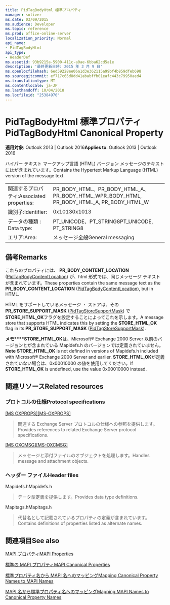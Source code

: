 ```yaml
---
title: PidTagBodyHtml 標準プロパティ
manager: soliver
ms.date: 03/09/2015
ms.audience: Developer
ms.topic: reference
ms.prod: office-online-server
localization_priority: Normal
api_name:
- PidTagBodyHtml
api_type:
- HeaderDef
ms.assetid: 93b9215a-5900-411c-a0ae-6bba62cd5a1e
description: '最終更新日時: 2015 年 3 月 9 日'
ms.openlocfilehash: 6ed59228ee06a1d3e362115a99bf4b859dfeb698
ms.sourcegitcommit: ef717c65d8dd41ababffb01eafc443c79950aed4
ms.translationtype: MT
ms.contentlocale: ja-JP
ms.lasthandoff: 10/04/2018
ms.locfileid: "25384970"
---
```

# <a name="pidtagbodyhtml-canonical-property"></a><span data-ttu-id="fd2a2-103">PidTagBodyHtml 標準プロパティ</span><span class="sxs-lookup"><span data-stu-id="fd2a2-103">PidTagBodyHtml Canonical Property</span></span>

  
  
<span data-ttu-id="fd2a2-104">**適用対象**: Outlook 2013 | Outlook 2016</span><span class="sxs-lookup"><span data-stu-id="fd2a2-104">**Applies to**: Outlook 2013 | Outlook 2016</span></span> 
  
<span data-ttu-id="fd2a2-105">ハイパー テキスト マークアップ言語 (HTML) バージョン メッセージのテキストにはが含まれています。</span><span class="sxs-lookup"><span data-stu-id="fd2a2-105">Contains the Hypertext Markup Language (HTML) version of the message text.</span></span> 
  
|||
|:-----|:-----|
|<span data-ttu-id="fd2a2-106">関連するプロパティ:</span><span class="sxs-lookup"><span data-stu-id="fd2a2-106">Associated properties:</span></span>  <br/> |<span data-ttu-id="fd2a2-107">PR_BODY_HTML、PR_BODY_HTML_A、PR_BODY_HTML_W</span><span class="sxs-lookup"><span data-stu-id="fd2a2-107">PR_BODY_HTML, PR_BODY_HTML_A, PR_BODY_HTML_W</span></span>  <br/> |
|<span data-ttu-id="fd2a2-108">識別子:</span><span class="sxs-lookup"><span data-stu-id="fd2a2-108">Identifier:</span></span>  <br/> |<span data-ttu-id="fd2a2-109">0x1013</span><span class="sxs-lookup"><span data-stu-id="fd2a2-109">0x1013</span></span>  <br/> |
|<span data-ttu-id="fd2a2-110">データの種類 : </span><span class="sxs-lookup"><span data-stu-id="fd2a2-110">Data type:</span></span>  <br/> |<span data-ttu-id="fd2a2-111">PT_UNICODE、PT_STRING8</span><span class="sxs-lookup"><span data-stu-id="fd2a2-111">PT_UNICODE, PT_STRING8</span></span>  <br/> |
|<span data-ttu-id="fd2a2-112">エリア:</span><span class="sxs-lookup"><span data-stu-id="fd2a2-112">Area:</span></span>  <br/> |<span data-ttu-id="fd2a2-113">メッセージ全般</span><span class="sxs-lookup"><span data-stu-id="fd2a2-113">General messaging</span></span>  <br/> |
   
## <a name="remarks"></a><span data-ttu-id="fd2a2-114">備考</span><span class="sxs-lookup"><span data-stu-id="fd2a2-114">Remarks</span></span>

<span data-ttu-id="fd2a2-115">これらのプロパティには、 **PR_BODY_CONTENT_LOCATION** ([PidTagBodyContentLocation](pidtagbodycontentlocation-canonical-property.md)) が、html 形式では、同じメッセージ テキストが含まれています。</span><span class="sxs-lookup"><span data-stu-id="fd2a2-115">These properties contain the same message text as the **PR_BODY_CONTENT_LOCATION** ([PidTagBodyContentLocation](pidtagbodycontentlocation-canonical-property.md)), but in HTML.</span></span> 
  
<span data-ttu-id="fd2a2-116">HTML をサポートしているメッセージ ・ ストアは、その**PR_STORE_SUPPORT_MASK** ([PidTagStoreSupportMask](pidtagstoresupportmask-canonical-property.md)) で**STORE_HTML_OK**フラグを設定することによってこれを示します。</span><span class="sxs-lookup"><span data-stu-id="fd2a2-116">A message store that supports HTML indicates this by setting the **STORE_HTML_OK** flag in its **PR_STORE_SUPPORT_MASK** ([PidTagStoreSupportMask](pidtagstoresupportmask-canonical-property.md)).</span></span> 
  
 <span data-ttu-id="fd2a2-117">**メモ\*\*\*\*STORE_HTML_OK**は、Microsoft® Exchange 2000 Server 以前のバージョンとが含まれている Mapidefs.h のバージョンでは定義されていません。</span><span class="sxs-lookup"><span data-stu-id="fd2a2-117">**Note** **STORE_HTML_OK** is not defined in versions of Mapidefs.h included with Microsoft® Exchange 2000 Server and earlier.</span></span> <span data-ttu-id="fd2a2-118">**STORE_HTML_OK**が定義されていない場合は、0x00010000 の値を使用してください。</span><span class="sxs-lookup"><span data-stu-id="fd2a2-118">If **STORE_HTML_OK** is undefined, use the value 0x00010000 instead.</span></span> 
  
## <a name="related-resources"></a><span data-ttu-id="fd2a2-119">関連リソース</span><span class="sxs-lookup"><span data-stu-id="fd2a2-119">Related resources</span></span>

### <a name="protocol-specifications"></a><span data-ttu-id="fd2a2-120">プロトコルの仕様</span><span class="sxs-lookup"><span data-stu-id="fd2a2-120">Protocol specifications</span></span>

<span data-ttu-id="fd2a2-121">[[MS OXPROPS]](https://msdn.microsoft.com/library/f6ab1613-aefe-447d-a49c-18217230b148%28Office.15%29.aspx)</span><span class="sxs-lookup"><span data-stu-id="fd2a2-121">[[MS-OXPROPS]](https://msdn.microsoft.com/library/f6ab1613-aefe-447d-a49c-18217230b148%28Office.15%29.aspx)</span></span>
  
> <span data-ttu-id="fd2a2-122">関連する Exchange Server プロトコルの仕様への参照を提供します。</span><span class="sxs-lookup"><span data-stu-id="fd2a2-122">Provides references to related Exchange Server protocol specifications.</span></span>
    
<span data-ttu-id="fd2a2-123">[[MS OXCMSG]](https://msdn.microsoft.com/library/7fd7ec40-deec-4c06-9493-1bc06b349682%28Office.15%29.aspx)</span><span class="sxs-lookup"><span data-stu-id="fd2a2-123">[[MS-OXCMSG]](https://msdn.microsoft.com/library/7fd7ec40-deec-4c06-9493-1bc06b349682%28Office.15%29.aspx)</span></span>
  
> <span data-ttu-id="fd2a2-124">メッセージと添付ファイルのオブジェクトを処理します。</span><span class="sxs-lookup"><span data-stu-id="fd2a2-124">Handles message and attachment objects.</span></span>
    
### <a name="header-files"></a><span data-ttu-id="fd2a2-125">ヘッダー ファイル</span><span class="sxs-lookup"><span data-stu-id="fd2a2-125">Header files</span></span>

<span data-ttu-id="fd2a2-126">Mapidefs.h</span><span class="sxs-lookup"><span data-stu-id="fd2a2-126">Mapidefs.h</span></span>
  
> <span data-ttu-id="fd2a2-127">データ型定義を提供します。</span><span class="sxs-lookup"><span data-stu-id="fd2a2-127">Provides data type definitions.</span></span>
    
<span data-ttu-id="fd2a2-128">Mapitags.h</span><span class="sxs-lookup"><span data-stu-id="fd2a2-128">Mapitags.h</span></span>
  
> <span data-ttu-id="fd2a2-129">代替名として記載されているプロパティの定義が含まれています。</span><span class="sxs-lookup"><span data-stu-id="fd2a2-129">Contains definitions of properties listed as alternate names.</span></span>
    
## <a name="see-also"></a><span data-ttu-id="fd2a2-130">関連項目</span><span class="sxs-lookup"><span data-stu-id="fd2a2-130">See also</span></span>



[<span data-ttu-id="fd2a2-131">MAPI プロパティ</span><span class="sxs-lookup"><span data-stu-id="fd2a2-131">MAPI Properties</span></span>](mapi-properties.md)
  
[<span data-ttu-id="fd2a2-132">標準の MAPI プロパティ</span><span class="sxs-lookup"><span data-stu-id="fd2a2-132">MAPI Canonical Properties</span></span>](mapi-canonical-properties.md)
  
[<span data-ttu-id="fd2a2-133">標準プロパティ名から MAPI 名へのマッピング</span><span class="sxs-lookup"><span data-stu-id="fd2a2-133">Mapping Canonical Property Names to MAPI Names</span></span>](mapping-canonical-property-names-to-mapi-names.md)
  
[<span data-ttu-id="fd2a2-134">MAPI 名から標準プロパティ名へのマッピング</span><span class="sxs-lookup"><span data-stu-id="fd2a2-134">Mapping MAPI Names to Canonical Property Names</span></span>](mapping-mapi-names-to-canonical-property-names.md)

